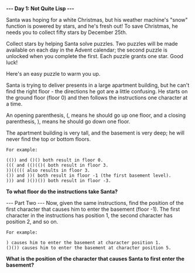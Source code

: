 **--- Day 1: Not Quite Lisp ---**

Santa was hoping for a white Christmas, but his weather machine's "snow" function is powered by stars, and he's fresh
out! To save Christmas, he needs you to collect fifty stars by December 25th.

Collect stars by helping Santa solve puzzles. Two puzzles will be made available on each day in the Advent calendar;
the second puzzle is unlocked when you complete the first. Each puzzle grants one star. Good luck!

Here's an easy puzzle to warm you up.

Santa is trying to deliver presents in a large apartment building, but he can't find the right floor - the directions
he got are a little confusing. He starts on the ground floor (floor 0) and then follows the instructions one character
at a time.

An opening parenthesis, (, means he should go up one floor, and a closing parenthesis, ), means he should go down one
floor.

The apartment building is very tall, and the basement is very deep; he will never find the top or bottom floors.
```
For example:

(()) and ()() both result in floor 0.
((( and (()(()( both result in floor 3.
))((((( also results in floor 3.
()) and ))( both result in floor -1 (the first basement level).
))) and )())()) both result in floor -3.
```

**To what floor do the instructions take Santa?**

--- Part Two ---
Now, given the same instructions, find the position of the first character that causes him to enter the basement
(floor -1). The first character in the instructions has position 1, the second character has position 2, and so on.
```
For example:

) causes him to enter the basement at character position 1.
()()) causes him to enter the basement at character position 5.
```

**What is the position of the character that causes Santa to first enter the basement?**
